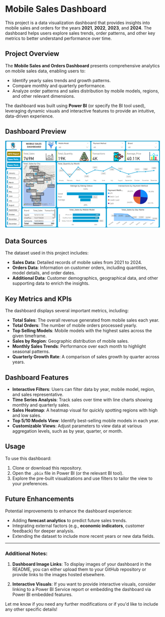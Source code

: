 # Mobile Sales Dashboard

This project is a data visualization dashboard that provides insights into mobile sales and orders for the years **2021**, **2022**, **2023**, and **2024**. The dashboard helps users explore sales trends, order patterns, and other key metrics to better understand performance over time.

## Project Overview

The **Mobile Sales and Orders Dashboard** presents comprehensive analytics on mobile sales data, enabling users to:
- Identify yearly sales trends and growth patterns.
- Compare monthly and quarterly performance.
- Analyze order patterns and sales distribution by mobile models, regions, and other relevant dimensions.

The dashboard was built using **Power BI** (or specify the BI tool used), leveraging dynamic visuals and interactive features to provide an intuitive, data-driven experience.

## Dashboard Preview
![Dashboard Example](https://github.com/Usama00004/DAX/blob/main/Images/Image1.png)

## Data Sources

The dataset used in this project includes:
- **Sales Data**: Detailed records of mobile sales from 2021 to 2024.
- **Orders Data**: Information on customer orders, including quantities, model details, and order dates.
- **Additional Data**: Customer demographics, geographical data, and other supporting data to enrich the insights.

## Key Metrics and KPIs

The dashboard displays several important metrics, including:
- **Total Sales**: The overall revenue generated from mobile sales each year.
- **Total Orders**: The number of mobile orders processed yearly.
- **Top Selling Models**: Mobile models with the highest sales across the given timeframe.
- **Sales by Region**: Geographic distribution of mobile sales.
- **Monthly Sales Trends**: Performance over each month to highlight seasonal patterns.
- **Quarterly Growth Rate**: A comparison of sales growth by quarter across years.

## Dashboard Features

- **Interactive Filters**: Users can filter data by year, mobile model, region, and sales representative.
- **Time Series Analysis**: Track sales over time with line charts showing monthly and quarterly sales.
- **Sales Heatmap**: A heatmap visual for quickly spotting regions with high and low sales.
- **Top 5/10 Models View**: Identify best-selling mobile models in each year.
- **Customizable Views**: Adjust parameters to view data at various aggregation levels, such as by year, quarter, or month.

## Usage

To use this dashboard:
1. Clone or download this repository.
2. Open the `.pbix` file in Power BI (or the relevant BI tool).
3. Explore the pre-built visualizations and use filters to tailor the view to your preferences.

## Future Enhancements

Potential improvements to enhance the dashboard experience:
- Adding **forecast analytics** to predict future sales trends.
- Integrating external factors (e.g., **economic indicators**, customer feedback) for deeper analysis.
- Extending the dataset to include more recent years or new data fields.

---

### Additional Notes:
1. **Dashboard Image Links**: To display images of your dashboard in the README, you can either upload them to your GitHub repository or provide links to the images hosted elsewhere.
   
2. **Interactive Visuals**: If you want to provide interactive visuals, consider linking to a Power BI Service report or embedding the dashboard via Power BI embedded features.

Let me know if you need any further modifications or if you'd like to include any other specific details!
